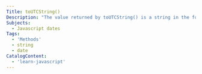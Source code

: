 ```yaml
---
Title: toUTCString() 
Description: "The value returned by toUTCString() is a string in the form Www, dd Mmm yyyy hh:mm:ss GMT"
Subjects:
  - Javascript dates
Tags:
  - 'Methods'
  - string
  - date
CatalogContent:
  - 'learn-javascript'
---
```

